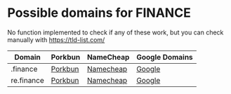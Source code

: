 # Possible domains for FINANCE

No function implemented to check if any of these work, but you can check manually with https://tld-list.com/

| Domain | Porkbun | NameCheap | Google Domains |
|---|---|---|---|
| .finance | [Porkbun](https://porkbun.com/checkout/search?prb=e814663da1&tlds=&idnLanguage=&search=search&q=.finance) | [Namecheap](https://www.namecheap.com/domains/registration/results/?domain=.finance) | [Google](https://domains.google.com/registrar/search?searchTerm=.finance) |
| re.finance | [Porkbun](https://porkbun.com/checkout/search?prb=e814663da1&tlds=&idnLanguage=&search=search&q=re.finance) | [Namecheap](https://www.namecheap.com/domains/registration/results/?domain=re.finance) | [Google](https://domains.google.com/registrar/search?searchTerm=re.finance) |
